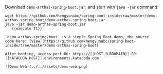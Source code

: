 Download `demo-arthas-spring-boot.jar`, and start with `java -jar` command:

```
wget https://github.com/hengyunabc/spring-boot-inside/raw/master/demo-arthas-spring-boot/demo-arthas-spring-boot.jar
java -jar demo-arthas-spring-boot.jar
```{{execute T1}}

`demo-arthas-spring-boot` is a simple Spring Boot demo, the source code here: [View](https://github.com/hengyunabc/spring-boot-inside/tree/master/demo-arthas-spring-boot)

After booting, access port 80: https://[[HOST_SUBDOMAIN]]-80-[[KATACODA_HOST]].environments.katacoda.com

![Demo Web](../../assets/demo-web.png)
